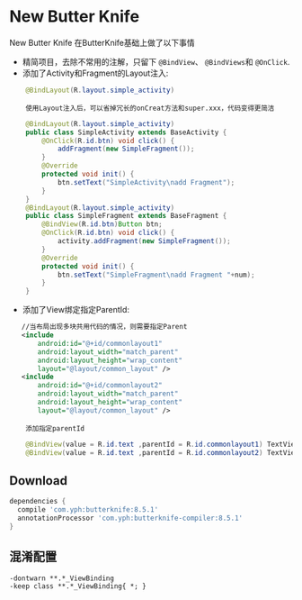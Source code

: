 New Butter Knife
============

 New Butter Knife 在ButterKnife基础上做了以下事情

 * 精简项目，去除不常用的注解，只留下 `@BindView`、 `@BindViews`和 `@OnClick`.
 * 添加了Activity和Fragment的Layout注入:
 ```java
     @BindLayout(R.layout.simple_activity)
 ```
        使用Layout注入后，可以省掉冗长的onCreat方法和super.xxx，代码变得更简洁
 ```java
     @BindLayout(R.layout.simple_activity)
     public class SimpleActivity extends BaseActivity {
         @OnClick(R.id.btn) void click() {
             addFragment(new SimpleFragment());
         }
         @Override
         protected void init() {
             btn.setText("SimpleActivity\nadd Fragment");
         }
     }
     @BindLayout(R.layout.simple_activity)
     public class SimpleFragment extends BaseFragment {
         @BindView(R.id.btn)Button btn;
         @OnClick(R.id.btn) void click() {
             activity.addFragment(new SimpleFragment());
         }
         @Override
         protected void init() {
             btn.setText("SimpleFragment\nadd Fragment "+num);
         }
     }
 ```

 * 添加了View绑定指定ParentId:
  ```xml
     //当布局出现多块共用代码的情况，则需要指定Parent
     <include
         android:id="@+id/commonlayout1"
         android:layout_width="match_parent"
         android:layout_height="wrap_content"
         layout="@layout/common_layout" />
     <include
         android:id="@+id/commonlayout2"
         android:layout_width="match_parent"
         android:layout_height="wrap_content"
         layout="@layout/common_layout" />
 ```
        添加指定parentId
 ```java
     @BindView(value = R.id.text ,parentId = R.id.commonlayout1) TextView text1;
     @BindView(value = R.id.text ,parentId = R.id.commonlayout2) TextView text2;
 ```


Download
--------

```groovy
dependencies {
  compile 'com.yph:butterknife:8.5.1'
  annotationProcessor 'com.yph:butterknife-compiler:8.5.1'
}
```

混淆配置
--------
```
-dontwarn **.*_ViewBinding
-keep class **.*_ViewBinding{ *; }
```

